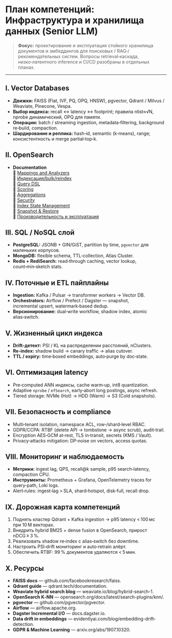 # План компетенций: Инфраструктура и хранилища данных (Senior LLM)

> **Фокус:** проектирование и эксплуатация стойкого хранилища документов и эмбеддингов для поисковых / RAG‑/ рекомендательных систем. Вопросы retrieval‑каскада, низко‑латентного inference и CI/CD разобраны в отдельных планах.

---

## I. Vector Databases
- **Движки:** FAISS (Flat, IVF, PQ, OPQ, HNSW), pgvector, Qdrant / Milvus / Weaviate, Pinecone, Vespa.  
- **Выбор индекса:** recall ↔ latency ↔ footprint; правила nlist≈√N, nprobe динамический, OPQ для памяти.  
- **Операции:** batch / streaming ingestion, metadata‑filtering, background re‑build, compaction.  
- **Шардирование и реплика:** hash‑id, semantic (k‑means), range; консистентность и merge partial‑top‑k.

## II. OpenSearch
- **Documentation**  
  🔗 [Mappings and Analyzers]()  
  🔗 [Индексация/bulk/reindex]()  
  🔗 [Query DSL]()  
  🔗 [Scoring]()  
  🔗 [Aggregations]()  
  🔗 [Security]()  
  🔗 [Index State Management]()  
  🔗 [Snapshot & Restore]()  
  🔗 [Производительность и эксплуатация]()  

## III. SQL / NoSQL слой
- **PostgreSQL:** JSONB + GIN/GiST, partition by time, `pgvector` для маленьких корпусов.  
- **MongoDB:** flexible schema, TTL‑collection, Atlas Cluster.  
- **Redis + RediSearch:** read‑through caching, vector lookup, count‑min‑sketch stats.

## IV. Поточные и ETL пайплайны
- **Ingestion:** Kafka / Pulsar → transformer workers → Vector DB.  
- **Orchestrators:** Airflow / Prefect / Dagster — snapshot, incremental upsert, watermark‑based dedup.  
- **Версионирование:** dual‑write workflow, shadow index, atomic alias‑switch.

## V. Жизненный цикл индекса
- **Drift‑детект:** PSI / KL на распределении расстояний, nClusters.  
- **Re‑index:** shadow build → canary traffic → alias cutover.  
- **TTL / expiry:** time‑boxed embeddings, auto‑purge by doc‑state.

## VI. Оптимизация latency
- Pre‑computed ANN индексы, cache warm‑up, int8 quantization.  
- Adaptive `nprobe` / `efSearch`, early‑abort long postings, async refresh.  
- Tiered storage: NVMe (Hot) → HDD (Warm) → S3 (Cold snapshots).

## VII. Безопасность и compliance
- Multi‑tenant isolation, namespace ACL, row‑/shard‑level RBAC.  
- GDPR/CCPA: RTBF (delete API → tombstone → async scrub), audit‑trail.  
- Encryption AES‑GCM at‑rest, TLS in‑transit, secrets (KMS / Vault).  
- Privacy‑attacks mitigation: DP‑noise on vectors, access quotas.

## VIII. Мониторинг и наблюдаемость
- **Метрики:** ingest lag, QPS, recall@k sample, p95 search‑latency, compaction CPU.  
- **Инструменты:** Prometheus + Grafana, OpenTelemetry traces for query‑path, Loki logs.  
- Alert‑rules: ingest‑lag > SLA, shard‑hotspot, disk‑full, recall drop.

## IX. Дорожная карта компетенций
1. Поднять кластер Qdrant + Kafka ingestion → p95 latency < 100 мс при 10 M векторах.  
2. Внедрить hybrid BM25 + dense fusion в OpenSearch, прирост nDCG ≥ 3 %.  
3. Реализовать shadow re‑index с alias‑switch без downtime.  
4. Настроить PSI‑drift мониторинг и auto‑retrain алёрт.  
5. Обеспечить RTBF: 99 % документов удаляются < 5 мин.

## X. Ресурсы
- **FAISS docs** — github.com/facebookresearch/faiss.  
- **Qdrant guide** — qdrant.tech/documentation.  
- **Weaviate hybrid search blog** — weaviate.io/blog/hybrid-search-1.  
- **OpenSearch K‑NN** — opensearch.org/docs/latest/search-plugins/knn/.  
- **pgvector** — github.com/pgvector/pgvector.  
- **Airflow** — airflow.apache.org.  
- **Dagster Incremental I/O** — docs.dagster.io.  
- **Data drift in embeddings** — evidentlyai.com/blog/embedding-drift-detection.  
- **GDPR & Machine Learning** — arxiv.org/abs/1907.10320.

